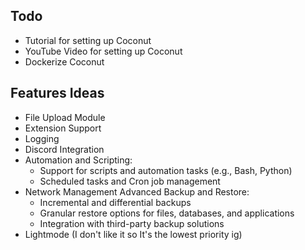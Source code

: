 ## Todo
- Tutorial for setting up Coconut
- YouTube Video for setting up Coconut
- Dockerize Coconut

## Features Ideas
- File Upload Module
- Extension Support
- Logging
- Discord Integration
- Automation and Scripting:
    - Support for scripts and automation tasks (e.g., Bash, Python)
    - Scheduled tasks and Cron job management
- Network Management
Advanced Backup and Restore:
    - Incremental and differential backups
    - Granular restore options for files, databases, and applications
    - Integration with third-party backup solutions
- Lightmode (I don't like it so It's the lowest priority ig)
